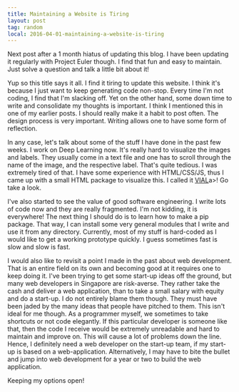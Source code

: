 ```yaml
---
title: Maintaining a Website is Tiring
layout: post
tag: random
local: 2016-04-01-maintaining-a-website-is-tiring
---
```


Next post after a 1 month hiatus of updating this blog. I have been updating it regularly with Project Euler though. I find that fun and easy to maintain. Just solve a question and talk a little bit about it!

Yup so this title says it all. I find it tiring to update this website. I think it's because I just want to keep generating code non-stop. Every time I'm not coding, I find that I'm slacking off. Yet on the other hand, some down time to write and consolidate my thoughts is important. I think I mentioned this in one of my earlier posts. I should really make it a habit to post often. The design process is very important. Writing allows one to have some form of reflection.

In any case, let's talk about some of the stuff I have done in the past few weeks. I work on Deep Learning now. It's really hard to visualize the images and labels. They usually come in a text file and one has to scroll through the name of the image, and the respective label. That's quite tedious. I was extremely tired of that. I have some experience with HTML/CSS/JS, thus I came up with a small HTML package to visualize this. I called it <a href="https://github.com/jkschin/VIAL">VIAL</a>a>! Go take a look.

I've also started to see the value of good software engineering. I write lots of code now and they are really fragmented. I'm not kidding, it is everywhere! The next thing I should do is to learn how to make a pip package. That way, I can install some very general modules that I write and use it from any directory. Currently, most of my stuff is hard-coded as I would like to get a working prototype quickly. I guess sometimes fast is slow and slow is fast.

I would also like to revisit a point I made in the past about web development. That is an entire field on its own and becoming good at it requires one to keep doing it. I've been trying to get some start-up ideas off the ground, but many web developers in Singapore are risk-averse. They rather take the cash and deliver a web application, than to take a small salary with equity and do a start-up. I do not entirely blame them though. They must have been jaded by the many ideas that people have pitched to them. This isn't ideal for me though. As a programmer myself, we sometimes to take shortcuts or not code elegantly. If this particular developer is someone like that, then the code I receive would be extremely unreadable and hard to maintain and improve on. This will cause a lot of problems down the line. Hence, I definitely need a web developer on the start-up team, if my start-up is based on a web-application. Alternatively, I may have to bite the bullet and jump into web development for a year or two to build the web application.

Keeping my options open!




